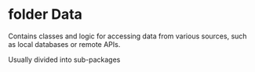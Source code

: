 # folder Data

Contains classes and logic for accessing data from various sources, such as local databases or remote APIs.

Usually divided into sub-packages